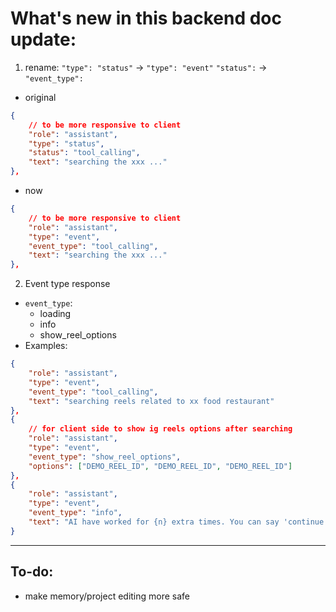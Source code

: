 # What's new in this backend doc update:

1. rename:
    `"type": "status"` -> `"type": "event"`
    `"status":` ->  `"event_type":`

-  original

```json
{
    // to be more responsive to client
    "role": "assistant",
    "type": "status",
    "status": "tool_calling",
    "text": "searching the xxx ..."
},
```

- now

```json
{
    // to be more responsive to client
    "role": "assistant",
    "type": "event",
    "event_type": "tool_calling",
    "text": "searching the xxx ..."
},
```

2. Event type response

- `event_type`:
    - loading
    - info
    - show_reel_options
- Examples:

```json
{
    "role": "assistant",
    "type": "event",
    "event_type": "tool_calling",
    "text": "searching reels related to xx food restaurant"
},
{
    // for client side to show ig reels options after searching
    "role": "assistant",
    "type": "event",
    "event_type": "show_reel_options",
    "options": ["DEMO_REEL_ID", "DEMO_REEL_ID", "DEMO_REEL_ID"]
},
{
    "role": "assistant",
    "type": "event",
    "event_type": "info",
    "text": "AI have worked for {n} extra times. You can say 'continue' to allow me to continue"
}
```







---

## To-do:

- make memory/project editing more safe
